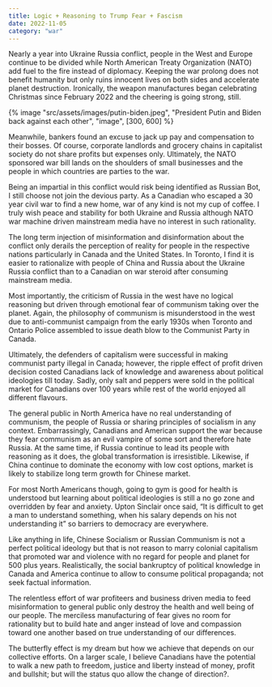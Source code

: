 ```yaml
---
title: Logic + Reasoning to Trump Fear + Fascism
date: 2022-11-05
category: "war"
---
```


Nearly a year into Ukraine Russia conflict, people in the West and Europe continue to be divided while North American Treaty Organization (NATO) add fuel to the fire instead of diplomacy. Keeping the war prolong does not benefit humanity but only ruins innocent lives on both sides and accelerate planet destruction. Ironically, the weapon manufactures began celebrating Christmas since February 2022 and the cheering is going strong, still.

<!-- excerpt -->

{% image "src/assets/images/putin-biden.jpeg", "President Putin and Biden back against each other", "image", [300, 600] %}

Meanwhile, bankers found an excuse to jack up pay and compensation to their bosses. Of course, corporate landlords and grocery chains in capitalist society do not share profits but expenses only. Ultimately, the NATO sponsored war bill lands on the shoulders of small businesses and the people in which countries are parties to the war.

Being an impartial in this conflict would risk being identified as Russian Bot, I still choose not join the devious party. As a Canadian who escaped a 30 year civil war to find a new home, war of any kind is not my cup of coffee. I truly wish peace and stability for both Ukraine and Russia although NATO war machine driven mainstream media have no interest in such rationality.

The long term injection of misinformation and disinformation about the conflict only derails the perception of reality for people in the respective nations particularly in Canada and the United States. In Toronto, I find it is easier to rationalize with people of China and Russia about the Ukraine Russia conflict than to a Canadian on war steroid after consuming mainstream media.

Most importantly, the criticism of Russia in the west have no logical reasoning but driven through emotional fear of communism taking over the planet. Again, the philosophy of communism is misunderstood in the west due to anti-communist campaign from the early 1930s when Toronto and Ontario Police assembled to issue death blow to the Communist Party in Canada.

Ultimately, the defenders of capitalism were successful in making communist party illegal in Canada; however, the ripple effect of profit driven decision costed Canadians lack of knowledge and awareness about political ideologies till today. Sadly, only salt and peppers were sold in the political market for Canadians over 100 years while rest of the world enjoyed all different flavours.

The general public in North America have no real understanding of communism, the people of Russia or sharing principles of socialism in any context. Embarrassingly, Canadians and American support the war because they fear communism as an evil vampire of some sort and therefore hate Russia. At the same time, if Russia continue to lead its people with reasoning as it does, the global transformation is irresistible. Likewise, if China continue to dominate the economy with low cost options, market is likely to stabilize long term growth for Chinese market.

For most North Americans though, going to gym is good for health is understood but learning about political ideologies is still a no go zone and overridden by fear and anxiety. Upton Sinclair once said, “It is difficult to get a man to understand something, when his salary depends on his not understanding it” so barriers to democracy are everywhere.

Like anything in life, Chinese Socialism or Russian Communism is not a perfect political ideology but that is not reason to marry colonial capitalism that promoted war and violence with no regard for people and planet for 500 plus years. Realistically, the social bankruptcy of political knowledge in Canada and America continue to allow to consume political propaganda; not seek factual information.

The relentless effort of war profiteers and business driven media to feed misinformation to general public only destroy the health and well being of our people. The merciless manufacturing of fear gives no room for rationality but to build hate and anger instead of love and compassion toward one another based on true understanding of our differences.

The butterfly effect is my dream but how we achieve that depends on our collective efforts. On a larger scale, I believe Canadians have the potential to walk a new path to freedom, justice and liberty instead of money, profit and bullshit; but will the status quo allow the change of direction?.

